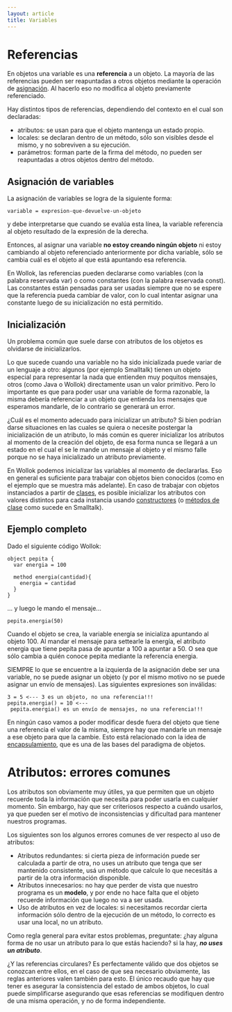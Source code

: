 ```yaml
---
layout: article
title: Variables
---
```

# Referencias

En objetos una variable es una **referencia** a un objeto. La mayoría de las referencias pueden ser reapuntadas a otros objetos mediante la operación de [asignación](transparencia-referencial--efecto-de-lado-y-asignacion-destructiva.html). Al hacerlo eso no modifica al objeto previamente referenciado.

Hay distintos tipos de referencias, dependiendo del contexto en el cual son declaradas:
- atributos: se usan para que el objeto mantenga un estado propio.
- locales: se declaran dentro de un método, sólo son visibles desde el mismo, y no sobreviven a su ejecución.
- parámetros: forman parte de la firma del método, no pueden ser reapuntadas a otros objetos dentro del método.

## Asignación de variables

La asignación de variables se logra de la siguiente forma:

```
variable = expresion-que-devuelve-un-objeto
```

y debe interpretarse que cuando se evalúa esta línea, la variable referencia al objeto resultado de la expresión de la derecha.

Entonces, al asignar una variable **no estoy creando ningún objeto** ni estoy cambiando al objeto referenciado anteriormente por dicha variable, sólo se cambia cuál es el objeto al que está apuntando esa referencia.

En Wollok, las referencias pueden declararse como variables (con la palabra reservada var) o como constantes (con la palabra reservada const). Las constantes están pensadas para ser usadas siempre que no se espere que la referencia pueda cambiar de valor, con lo cual intentar asignar una constante luego de su inicialización no está permitido.

## Inicialización

Un problema común que suele darse con atributos de los objetos es olvidarse de inicializarlos.

Lo que sucede cuando una variable no ha sido inicializada puede variar de un lenguaje a otro: algunos (por ejemplo Smalltalk) tienen un objeto especial para representar la nada que entienden muy poquitos mensajes, otros (como Java o Wollok) directamente usan un valor primitivo. Pero lo importante es que para poder usar una variable de forma razonable, la misma debería referenciar a un objeto que entienda los mensajes que esperamos mandarle, de lo contrario se generará un error.

¿Cuál es el momento adecuado para inicializar un atributo? Si bien podrían darse situaciones en las cuales se quiera o necesite postergar la inicialización de un atributo, lo más común es querer inicializar los atributos al momento de la creación del objeto, de esa forma nunca se llegará a un estado en el cual el se le mande un mensaje al objeto y el mismo falle porque no se haya inicializado un atributo previamente.

En Wollok podemos inicializar las variables al momento de declararlas. Eso en general es suficiente para trabajar con objetos bien conocidos (como en el ejemplo que se muestra más adelante). En caso de trabajar con objetos instanciados a partir de [clases](clases.html), es posible inicializar los atributos con valores distintos para cada instancia usando [constructores](constructores.html) (o [métodos de clase](variables-y-metodos-de-clase.html) como sucede en Smalltalk).

## Ejemplo completo

Dado el siguiente código Wollok:

```
object pepita {
  var energia = 100
  
  method energia(cantidad){
    energia = cantidad
  }
}
```

... y luego le mando el mensaje...

```
pepita.energia(50)
```

Cuando el objeto se crea, la variable energía se inicializa apuntando al objeto 100. Al mandar el mensaje para settearle la energía, el atributo energia que tiene pepita pasa de apuntar a 100 a apuntar a 50. O sea que sólo cambia a quién conoce pepita mediante la referencia energia.

SIEMPRE lo que se encuentre a la izquierda de la asignación debe ser una variable, no se puede asignar un objeto (y por el mismo motivo no se puede asignar un envío de mensajes). Las siguientes expresiones son inválidas:

```
3 = 5 <--- 3 es un objeto, no una referencia!!!
pepita.energia() = 10 <--- pepita.energia() es un envío de mensajes, no una referencia!!!
```

En ningún caso vamos a poder modificar desde fuera del objeto que tiene una referencia el valor de la misma, siempre hay que mandarle un mensaje a ese objeto para que la cambie. Esto está relacionado con la idea de [encapsulamiento](encapsulamiento.html), que es una de las bases del paradigma de objetos.

# Atributos: errores comunes

Los atributos son obviamente muy útiles, ya que permiten que un objeto recuerde toda la información que necesita para poder usarla en cualquier momento. Sin embargo, hay que ser criteriosos respecto a cuándo usarlos, ya que pueden ser el motivo de inconsistencias y dificultad para mantener nuestros programas.

Los siguientes son los algunos errores comunes de ver respecto al uso de atributos:
- Atributos redundantes: si cierta pieza de información puede ser calculada a partir de otra, no uses un atributo que tenga que ser mantenido consistente, usá un método que calcule lo que necesitás a partir de la otra información disponible.
- Atributos innecesarios: no hay que perder de vista que nuestro programa es un **modelo**, y por ende no hace falta que el objeto recuerde información que luego no va a ser usada.
- Uso de atributos en vez de locales: si necesitamos recordar cierta información sólo dentro de la ejecución de un método, lo correcto es usar una local, no un atributo.

Como regla general para evitar estos problemas, preguntate: ¿hay alguna forma de no usar un atributo para lo que estás haciendo? si la hay, ***no uses un atributo***.

¿Y las referencias circulares? Es perfectamente válido que dos objetos se conozcan entre ellos, en el caso de que sea necesario obviamente, las reglas anteriores valen también para esto. El único recaudo que hay que tener es asegurar la consistencia del estado de ambos objetos, lo cual puede simplificarse asegurando que esas referencias se modifiquen dentro de una misma operación, y no de forma independiente.
